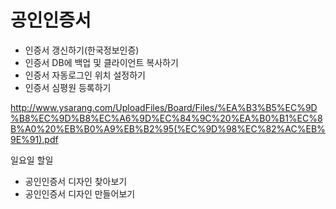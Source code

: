# 공인인증서
- 인증서 갱신하기(한국정보인증)
- 인증서 DB에 백업 및 클라이언트 복사하기
- 인증서 자동로그인 위치 설정하기
- 인증서 심평원 등록하기 


http://www.ysarang.com/UploadFiles/Board/Files/%EA%B3%B5%EC%9D%B8%EC%9D%B8%EC%A6%9D%EC%84%9C%20%EA%B0%B1%EC%8B%A0%20%EB%B0%A9%EB%B2%95(%EC%9D%98%EC%82%AC%EB%9E%91).pdf

일요일 할일
- 공인인증서 디자인 찾아보기
- 공인인증서 디자인 만들어보기
